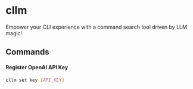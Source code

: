 # cllm
Empower your CLI experience with a command search tool driven by LLM magic!

## Commands

#### Register OpenAI API Key

```bash
cllm set key [API_KEY]
```